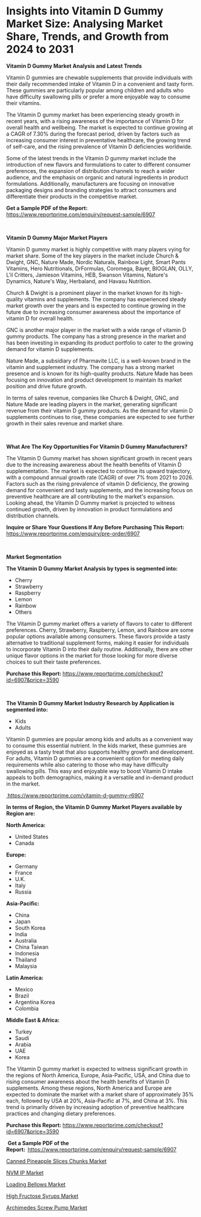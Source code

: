<p><h1>Insights into Vitamin D Gummy Market Size: Analysing Market Share, Trends, and Growth from 2024 to 2031</h1></p><p><strong>Vitamin D Gummy Market Analysis and Latest Trends</strong></p>
<p><p>Vitamin D gummies are chewable supplements that provide individuals with their daily recommended intake of Vitamin D in a convenient and tasty form. These gummies are particularly popular among children and adults who have difficulty swallowing pills or prefer a more enjoyable way to consume their vitamins.</p><p>The Vitamin D gummy market has been experiencing steady growth in recent years, with a rising awareness of the importance of Vitamin D for overall health and wellbeing. The market is expected to continue growing at a CAGR of 7.30% during the forecast period, driven by factors such as increasing consumer interest in preventative healthcare, the growing trend of self-care, and the rising prevalence of Vitamin D deficiencies worldwide.</p><p>Some of the latest trends in the Vitamin D gummy market include the introduction of new flavors and formulations to cater to different consumer preferences, the expansion of distribution channels to reach a wider audience, and the emphasis on organic and natural ingredients in product formulations. Additionally, manufacturers are focusing on innovative packaging designs and branding strategies to attract consumers and differentiate their products in the competitive market.</p></p>
<p><strong>Get a Sample PDF of the Report:&nbsp;</strong> <a href="https://www.reportprime.com/enquiry/request-sample/6907">https://www.reportprime.com/enquiry/request-sample/6907</a></p>
<p>&nbsp;</p>
<p><strong>Vitamin D Gummy Major Market Players</strong></p>
<p><p>Vitamin D gummy market is highly competitive with many players vying for market share. Some of the key players in the market include Church & Dwight, GNC, Nature Made, Nordic Naturals, Rainbow Light, Smart Pants Vitamins, Hero Nutritionals, DrFormulas, Coromega, Bayer, BIOGLAN, OLLY, L'il Critters, Jamieson Vitamins, HEB, Swanson Vitamins, Nature's Dynamics, Nature's Way, Herbaland, and Havasu Nutrition.</p><p>Church & Dwight is a prominent player in the market known for its high-quality vitamins and supplements. The company has experienced steady market growth over the years and is expected to continue growing in the future due to increasing consumer awareness about the importance of vitamin D for overall health.</p><p>GNC is another major player in the market with a wide range of vitamin D gummy products. The company has a strong presence in the market and has been investing in expanding its product portfolio to cater to the growing demand for vitamin D supplements.</p><p>Nature Made, a subsidiary of Pharmavite LLC, is a well-known brand in the vitamin and supplement industry. The company has a strong market presence and is known for its high-quality products. Nature Made has been focusing on innovation and product development to maintain its market position and drive future growth.</p><p>In terms of sales revenue, companies like Church & Dwight, GNC, and Nature Made are leading players in the market, generating significant revenue from their vitamin D gummy products. As the demand for vitamin D supplements continues to rise, these companies are expected to see further growth in their sales revenue and market share.</p></p>
<p>&nbsp;</p>
<p><strong>What Are The Key Opportunities For Vitamin D Gummy Manufacturers?</strong></p>
<p><p>The Vitamin D Gummy market has shown significant growth in recent years due to the increasing awareness about the health benefits of Vitamin D supplementation. The market is expected to continue its upward trajectory, with a compound annual growth rate (CAGR) of over 7% from 2021 to 2026. Factors such as the rising prevalence of vitamin D deficiency, the growing demand for convenient and tasty supplements, and the increasing focus on preventive healthcare are all contributing to the market's expansion. Looking ahead, the Vitamin D Gummy market is projected to witness continued growth, driven by innovation in product formulations and distribution channels.</p></p>
<p><strong>Inquire or Share Your Questions If Any Before Purchasing This Report:</strong> <a href="https://www.reportprime.com/enquiry/pre-order/6907">https://www.reportprime.com/enquiry/pre-order/6907</a></p>
<p>&nbsp;</p>
<p><strong>Market Segmentation</strong></p>
<p><strong>The Vitamin D Gummy Market Analysis by types is segmented into:</strong></p>
<p><ul><li>Cherry</li><li>Strawberry</li><li>Raspberry</li><li>Lemon</li><li>Rainbow</li><li>Others</li></ul></p>
<p><p>The Vitamin D gummy market offers a variety of flavors to cater to different preferences. Cherry, Strawberry, Raspberry, Lemon, and Rainbow are some popular options available among consumers. These flavors provide a tasty alternative to traditional supplement forms, making it easier for individuals to incorporate Vitamin D into their daily routine. Additionally, there are other unique flavor options in the market for those looking for more diverse choices to suit their taste preferences.</p></p>
<p><strong>Purchase this Report:&nbsp;</strong><a href="https://www.reportprime.com/checkout?id=6907&price=3590">https://www.reportprime.com/checkout?id=6907&price=3590</a></p>
<p>&nbsp;</p>
<p><strong>The Vitamin D Gummy Market Industry Research by Application is segmented into:</strong></p>
<p><ul><li>Kids</li><li>Adults</li></ul></p>
<p><p>Vitamin D gummies are popular among kids and adults as a convenient way to consume this essential nutrient. In the kids market, these gummies are enjoyed as a tasty treat that also supports healthy growth and development. For adults, Vitamin D gummies are a convenient option for meeting daily requirements while also catering to those who may have difficulty swallowing pills. This easy and enjoyable way to boost Vitamin D intake appeals to both demographics, making it a versatile and in-demand product in the market.</p></p>
<p><a href="https://www.reportprime.com/vitamin-d-gummy-r6907">&nbsp;https://www.reportprime.com/vitamin-d-gummy-r6907</a></p>
<p><strong>In terms of Region, the Vitamin D Gummy Market Players available by Region are:</strong></p>
<p>
    <p> <strong> North America: </strong>
        <ul>
            <li>United States</li>
            <li>Canada</li>
        </ul>
        </p> 
    <p> <strong> Europe: </strong>
        <ul>
            <li>Germany</li>
            <li>France</li>
            <li>U.K.</li>
            <li>Italy</li>
            <li>Russia</li>
        </ul>
        </p> 
    <p> <strong> Asia-Pacific: </strong>
        <ul>
            <li>China</li>
            <li>Japan</li>
            <li>South Korea</li>
            <li>India</li>
            <li>Australia</li>
            <li>China Taiwan</li>
            <li>Indonesia</li>
            <li>Thailand</li>
            <li>Malaysia</li>
        </ul>
        </p> 
    <p> <strong> Latin America: </strong>
        <ul>
            <li>Mexico</li>
            <li>Brazil</li>
            <li>Argentina Korea</li>
            <li>Colombia</li>
        </ul>
        </p> 
    <p> <strong> Middle East & Africa: </strong>
        <ul>
            <li>Turkey</li>
            <li>Saudi</li>
            <li>Arabia</li>
            <li>UAE</li>
            <li>Korea</li>
        </ul>
    </p>
    </p>
<p><p>The Vitamin D gummy market is expected to witness significant growth in the regions of North America, Europe, Asia-Pacific, USA, and China due to rising consumer awareness about the health benefits of Vitamin D supplements. Among these regions, North America and Europe are expected to dominate the market with a market share of approximately 35% each, followed by USA at 20%, Asia-Pacific at 7%, and China at 3%. This trend is primarily driven by increasing adoption of preventive healthcare practices and changing dietary preferences.</p></p>
<p><strong>Purchase this Report: </strong><a href="https://www.reportprime.com/checkout?id=6907&price=3590">https://www.reportprime.com/checkout?id=6907&price=3590</a></p>
<p>&nbsp;<strong>Get a Sample PDF of the Report:&nbsp;&nbsp;</strong><a href="https://www.reportprime.com/enquiry/request-sample/6907">https://www.reportprime.com/enquiry/request-sample/6907</a></p>
<p><strong></strong></p>
<p><p><a href="https://github.com/gcimaudf65/Market-Research-Report-List-2/blob/main/canned-pineapple-slices-chunks-market.md">Canned Pineapple Slices Chunks Market</a></p><p><a href="https://www.linkedin.com/pulse/nvm-ip-market-global-regional-analysis-focus-region-country-level-z9buf?trackingId=kYRM3q8%2FQseItaKCnLukOg%3D%3D">NVM IP Market</a></p><p><a href="https://www.linkedin.com/pulse/loading-bellows-market-size-segmentation-trends-growth-ulbse?trackingId=HmM8L17RTZiUhbYhX%2BYO%2BQ%3D%3D">Loading Bellows Market</a></p><p><a href="https://github.com/dmmanir420/Market-Research-Report-List-2/blob/main/high-fructose-syrups-market.md">High Fructose Syrups Market</a></p><p><a href="https://www.linkedin.com/pulse/global-archimedes-screw-pump-market-analysis-trends-fuzse?trackingId=RvwVHfqPR0uX719YhdY0tA%3D%3D">Archimedes Screw Pump Market</a></p></p>